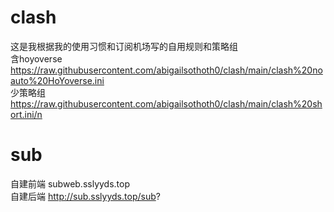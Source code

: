 # clash
这是我根据我的使用习惯和订阅机场写的自用规则和策略组  
含hoyoverse https://raw.githubusercontent.com/abigailsothoth0/clash/main/clash%20noauto%20HoYoverse.ini   
少策略组 https://raw.githubusercontent.com/abigailsothoth0/clash/main/clash%20short.ini/n   
# sub
自建前端 subweb.sslyyds.top  
自建后端 http://sub.sslyyds.top/sub?  
